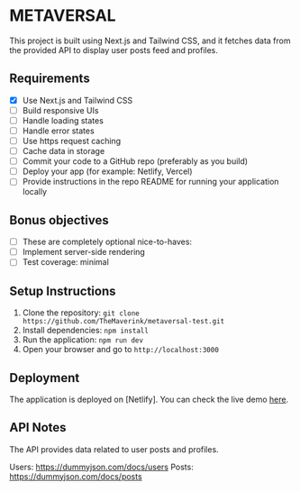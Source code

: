 # METAVERSAL

This project is built using Next.js and Tailwind CSS, and it fetches data from the provided API to display user posts feed and profiles.

## Requirements

- [x] Use Next.js and Tailwind CSS
- [ ] Build responsive UIs
- [ ] Handle loading states
- [ ] Handle error states
- [ ] Use https request caching
- [ ] Cache data in storage
- [ ] Commit your code to a GitHub repo (preferably as you build)
- [ ] Deploy your app (for example: Netlify, Vercel)
- [ ] Provide instructions in the repo README for running your application locally

## Bonus objectives

- [ ] These are completely optional nice-to-haves:
- [ ] Implement server-side rendering
- [ ] Test coverage: minimal

## Setup Instructions

1. Clone the repository: `git clone https://github.com/TheMaverink/metaversal-test.git`
2. Install dependencies: `npm install`
3. Run the application: `npm run dev`
4. Open your browser and go to `http://localhost:3000`

## Deployment

The application is deployed on [Netlify]. You can check the live demo [here](deployment-url).

## API Notes

The API provides data related to user posts and profiles.

Users: https://dummyjson.com/docs/users
Posts: https://dummyjson.com/docs/posts

